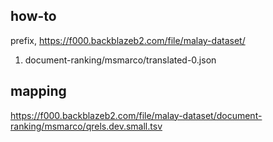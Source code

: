 ## how-to

prefix, https://f000.backblazeb2.com/file/malay-dataset/

1. document-ranking/msmarco/translated-0.json

## mapping

https://f000.backblazeb2.com/file/malay-dataset/document-ranking/msmarco/qrels.dev.small.tsv